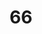---
title: "66"
imageurl: "../src/content/thumbnail/66.webp"
dwnurl: "https://imgs1.thamizhnation.org/66.jpg"
tags: ['thalaivar']
---
